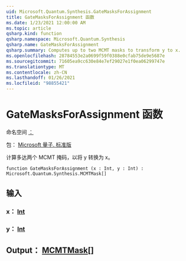 ```yaml
---
uid: Microsoft.Quantum.Synthesis.GateMasksForAssignment
title: GateMasksForAssignment 函数
ms.date: 1/23/2021 12:00:00 AM
ms.topic: article
qsharp.kind: function
qsharp.namespace: Microsoft.Quantum.Synthesis
qsharp.name: GateMasksForAssignment
qsharp.summary: Computes up to two MCMT masks to transform y to x.
ms.openlocfilehash: 28784553e2a0699f59f0388e0cfab75de9e5687e
ms.sourcegitcommit: 71605ea9cc630e84e7ef29027e1f0ea06299747e
ms.translationtype: MT
ms.contentlocale: zh-CN
ms.lasthandoff: 01/26/2021
ms.locfileid: "98855421"
---
```

# <a name="gatemasksforassignment-function"></a>GateMasksForAssignment 函数

命名空间 [：](xref:Microsoft.Quantum.Synthesis)

包： [Microsoft 量子. 标准版](https://nuget.org/packages/Microsoft.Quantum.Standard)


计算多达两个 MCMT 掩码，以将 y 转换为 x。

```qsharp
function GateMasksForAssignment (x : Int, y : Int) : Microsoft.Quantum.Synthesis.MCMTMask[]
```


## <a name="input"></a>输入

### <a name="x--int"></a>x： [Int](xref:microsoft.quantum.lang-ref.int)




### <a name="y--int"></a>y： [Int](xref:microsoft.quantum.lang-ref.int)





## <a name="output--mcmtmask"></a>Output： [MCMTMask](xref:Microsoft.Quantum.Synthesis.MCMTMask)[]

